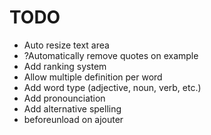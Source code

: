 # TODO

- Auto resize text area
- ?Automatically remove quotes on example
- Add ranking system
- Allow multiple definition per word
- Add word type (adjective, noun, verb, etc.)
- Add pronounciation
- Add alternative spelling
- beforeunload on ajouter
